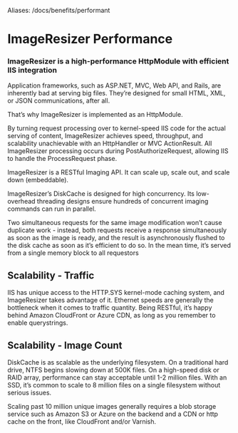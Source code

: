 Aliases: /docs/benefits/performant

# ImageResizer Performance

### ImageResizer is a high-performance HttpModule with efficient IIS integration
Application frameworks, such as ASP.NET, MVC, Web API, and Rails, are inherently bad at serving big files. They’re designed for small HTML, XML, or JSON communications, after all.

That’s why ImageResizer is implemented as an HttpModule.

By turning request processing over to kernel-speed IIS code for the actual serving of content, ImageResizer achieves speed, throughput, and scalability unachievable with an HttpHandler or MVC ActionResult. All ImageResizer processing occurs during PostAuthorizeRequest, allowing IIS to handle the ProcessRequest phase.

ImageResizer is a RESTful Imaging API. It can scale up, scale out, and scale down (embeddable). 

ImageResizer’s DiskCache is designed for high concurrency. Its low-overhead threading designs ensure hundreds of concurrent imaging commands can run in parallel. 

Two simultaneous requests for the same image modification won’t cause duplicate work - instead, both requests receive a response simultaneously as soon as the image is ready, and the result is asynchronously flushed to the disk cache as soon as it’s efficient to do so. In the mean time, it’s served from a single memory block to all requestors

## Scalability - Traffic

IIS has unique access to the HTTP.SYS kernel-mode caching system, and ImageResizer takes advantage of it. Ethernet speeds are generally the bottleneck when it comes to traffic quantity. Being RESTful, it’s happy behind Amazon CloudFront or Azure CDN, as long as you remember to enable querystrings.

## Scalability - Image Count

DiskCache is as scalable as the underlying filesystem. On a traditional hard drive, NTFS begins slowing down at 500K files. On a high-speed disk or RAID array, performance can stay acceptable until 1-2 million files. With an SSD, it’s common to scale to 8 million files on a single filesystem without serious issues. 

Scaling past 10 million unique images generally requires a blob storage service such as Amazon S3 or Azure on the backend and a CDN or http cache on the front, like CloudFront and/or Varnish.




